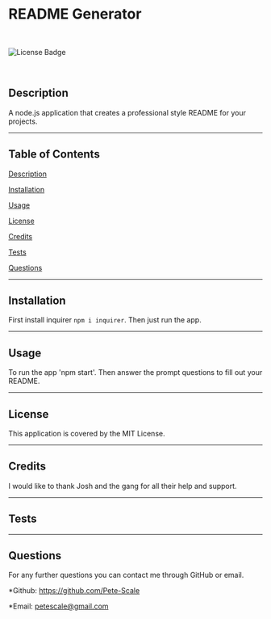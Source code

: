 # README Generator

  <br>

  ![License Badge](https://img.shields.io/badge/license-MIT-blue)

  <br>

  ## Description

  A node.js application that creates a professional style README for your projects.

  ---

  ## Table of Contents

  [Description](#description)

  [Installation](#installation)

  [Usage](#usage)

  [License](#license)

  [Credits](#credits)

  [Tests](#tests)

  [Questions](#questions)

  ---

  ## Installation

  First install inquirer `npm i inquirer`. Then just run the app. 

  ---

  ## Usage

  To run the app 'npm start'. Then answer the prompt questions to fill out your README.

  ---

  ## License

  This application is covered by the MIT License.

  ---

  ## Credits

  I would like to thank Josh and the gang for all their help and support.

  ---

  ## Tests

  

  ---

  ## Questions

  For any further questions you can contact me through GitHub or email.

  *Github: https://github.com/Pete-Scale

  *Email: petescale@gmail.com
  